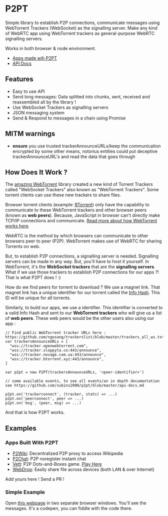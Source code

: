 # P2PT

Simple library to establish P2P connections, communicate messages using WebTorrent Trackers (WebSocket) as the signalling server. Make any kind of WebRTC app using WebTorrent trackers as general-purpose WebRTC signalling servers.

Works in both browser & node environment.

* [Apps made wih P2PT](#examples)
* [API Docs](https://github.com/subins2000/p2pt/blob/master/api-docs.md)

## Features

* Easy to use API
* Send long messages: Data splitted into chunks, sent, received and reassembled all by the library !
* Use WebSocket Trackers as signalling servers
* JSON messaging system
* Send & Respond to messages in a chain using Promise

## MITM warnings

- **ensure** you use trusted trackerAnnounceURLs/keep the communication encrypted by some other means, notorius entities could put deceptive trackerAnnounceURL's and read the data that goes through

## How Does It Work ?

The [amazing WebTorrent](https://webtorrent.io/) library created a new kind of Torrent Trackers called "WebSocket Trackers" also known as "WebTorrent Trackers". Some torrent clients can use these new trackers to share files.

Browser torrent clients (example: [BTorrent](https://btorrent.xyz/)) only have the capability to communicate to these WebTorrent trackers and other browser peers (known as **web peers**). Because, JavaScript in browser can't directly make TCP/IP connections and communicate. [Read more about how WebTorrent works here](https://github.com/webtorrent/webtorrent/).

WebRTC is the method by which browsers can communicate to other browsers peer to peer (P2P). WebTorrent makes use of WebRTC for sharing Torrents on web.

But, to establish P2P connections, a signalling server is needed. Signalling servers can be made in any way. But, you'll have to host it yourself. In WebTorrent, it's the **WebSocket trackers** that are the **signalling servers**. What if we use those trackers to establish P2P connections for our apps ?! That is what P2PT does ! :)

How do we find peers for torrent to download ? We use a magnet link. That magnet link has a unique identifier for our torrent called the [Info Hash](https://en.wikipedia.org/wiki/Magnet_URI_scheme#URN,_containing_hash_(xt)). This ID will be unique for all torrents.

Similarly, to build our apps, we use a identifier. This identifier is converted to a valid Info Hash and sent to our **WebTorrent trackers** who will give us a list of **web peers**. These web peers would be the other users also using our app :

```
// Find public WebTorrent tracker URLs here : https://github.com/ngosang/trackerslist/blob/master/trackers_all_ws.txt
var trackersAnnounceURLs = [
  "wss://tracker.openwebtorrent.com",
  "wss://tracker.sloppyta.co:443/announce",
  "wss://tracker.novage.com.ua:443/announce",
  "wss://tracker.btorrent.xyz:443/announce",
]

var p2pt = new P2PT(trackersAnnounceURLs, '<peer-identifier>')

// some available events, to see all events/an in depth documentation see https://github.com/subins2000/p2pt/blob/master/api-docs.md

p2pt.on('trackerconnect', (tracker, stats) => ...)
p2pt.on('peerconnect', peer => ...)
p2pt.on('msg', (peer, msg) => ...)
```

And that is how P2PT works.

## Examples

### Apps Built With P2PT

* [P2Wiki](//github.com/subins2000/p2wiki): Decentralized P2P proxy to access Wikipedia
* [P2Chat](//github.com/subins2000/p2chat): P2P noregister instant chat
* [Vett](//github.com/subins2000/vett): P2P Dots-and-Boxes game. [Play Here](//vett.space)
* [WebDrop](//github.com/subins2000/WebDrop): Easily share file across devices (both LAN & over Internet)

Add yours here ! Send a PR !

### Simple Example

Open [this webpage](https://codepen.io/subins2000/pen/MWKwRYJ) in two separate browser windows. You'll see the messages. It's a codepen, you can fiddle with the code there.

